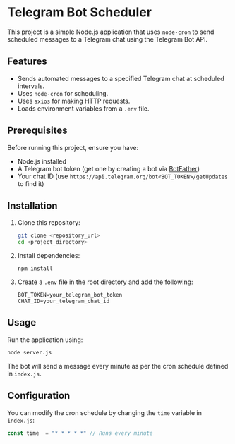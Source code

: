 # Telegram Bot Scheduler

This project is a simple Node.js application that uses `node-cron` to send scheduled messages to a Telegram chat using the Telegram Bot API.

## Features
- Sends automated messages to a specified Telegram chat at scheduled intervals.
- Uses `node-cron` for scheduling.
- Uses `axios` for making HTTP requests.
- Loads environment variables from a `.env` file.

## Prerequisites
Before running this project, ensure you have:
- Node.js installed
- A Telegram bot token (get one by creating a bot via [BotFather](https://t.me/botfather))
- Your chat ID (use `https://api.telegram.org/bot<BOT_TOKEN>/getUpdates` to find it)

## Installation

1. Clone this repository:
   ```sh
   git clone <repository_url>
   cd <project_directory>
   ```

2. Install dependencies:
   ```sh
   npm install
   ```

3. Create a `.env` file in the root directory and add the following:
   ```env
   BOT_TOKEN=your_telegram_bot_token
   CHAT_ID=your_telegram_chat_id
   ```

## Usage

Run the application using:
```sh
node server.js
```

The bot will send a message every minute as per the cron schedule defined in `index.js`.

## Configuration
You can modify the cron schedule by changing the `time` variable in `index.js`:
```js
const time  = "* * * * *" // Runs every minute
```
